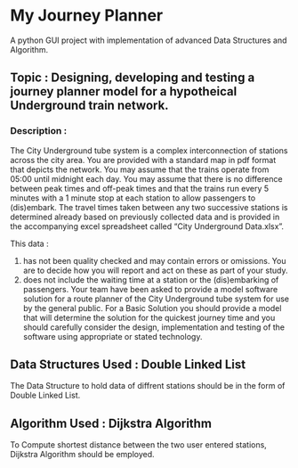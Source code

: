# My Journey Planner

A python GUI project with implementation of advanced Data Structures and Algorithm.

## Topic : Designing, developing and testing a journey planner model for a hypotheical Underground train network.

### Description :
The City Underground tube system is a complex interconnection of stations across the
city area. You are provided with a standard map in pdf format that depicts the network. You may assume that the trains operate from 05:00 until midnight each day. You may assume that there is no difference between peak times
and off-peak times and that the trains run every 5 minutes with a 1 minute stop at each
station to allow passengers to (dis)embark. The travel times taken between any two
successive stations is determined already based on previously collected data and is provided
in the accompanying excel spreadsheet called “City Underground Data.xlsx”. 

This data :

1. has not been quality checked and may contain errors or omissions. You are to decide
how you will report and act on these as part of your study.
2. does not include the waiting time at a station or the (dis)embarking of passengers.
Your team have been asked to provide a model software solution for a route planner of the
City Underground tube system for use by the general public. For a Basic Solution you
should provide a model that will determine the solution for the quickest journey time and
you should carefully consider the design, implementation and testing of the software using
appropriate or stated technology.

## Data Structures Used : Double Linked List
The Data Structure to hold data of diffrent stations should be in the form of Double Linked List.

## Algorithm Used : Dijkstra Algorithm
To Compute shortest distance between the two user entered stations, Dijkstra Algorithm should be employed. 